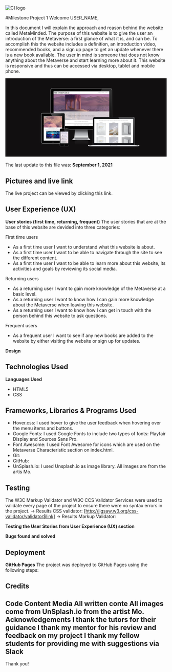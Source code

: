 ![CI logo](https://codeinstitute.s3.amazonaws.com/fullstack/ci_logo_small.png)

#Milestone Project 1
Welcome USER_NAME,

In this document I will explain the approach and reason behind the website called MetaMinded. The purpose of this website is to give the user an introduction of the Metaverse: a first glance of what it is, and can be. To accomplish this the website includes a definition, an introduction video, recommended books, and a sign up page to get an update whenever there is a new book available. The user in mind is someone that does not know anything about the Metaverse and start learning more about it. This website is responsive and thus can be accessed via desktop, tablet and mobile phone.

![Website shown on different screens](assets/images/metaminded_website.png)

The last update to this file was: **September 1, 2021**

## Pictures and live link
The live project can be viewed by clicking this link.

## User Experience (UX)
**User stories (first time, returning, frequent)**
The user stories that are at the base of this website are devided into three categories:

First time users
* As a first time user I want to understand what this website is about.
* As a first time user I want to be able to navigate through the site to see the different content.
* As a first time user I want to be able to learn more about this website, its activities and goals by reviewing its social media.

Returning users
* As a returning user I want to gain more knowledge of the Metaverse at a basic level.
* As a returning user I want to know how I can gain more knowledge about the Metaverse when leaving this website.
* As a returning user I want to know how I can get in touch with the person behind this website to ask questions.

Frequent users
* As a frequent user I want to see if any new books are added to the website by either visiting the website or sign up for updates.


**Design**



## Technologies Used
**Languages Used**
* HTML5
* CSS

## Frameworks, Libraries & Programs Used
* Hover.css: I used hover to give the user feedback when hovering over the menu items and buttons.
* Google Fonts: I used Google Fonts to include two types of fonts: Playfair Display and Sources Sans Pro.
* Font Awesome: I used Font Awesome for icons which are used on the Metaverse Characteristic section on index.html.
* Git: 
* GitHub: 
* UnSplash.io: I used Unsplash.io as image library. All images are from the artis Mo.

## Testing
The W3C Markup Validator and W3C CCS Validator Services were used to validate every page of the project to ensure there were no syntax errors in the project.
-> Results CSS validator: [http://jigsaw.w3.org/css-validator/validator$link]
-> Results Markup Validator:

**Testing the User Stories from User Experience (UX) section**

**Bugs found and solved**

## Deployment
**GitHub Pages**
The project was deployed to GitHub Pages using the following steps:


## Credits
**Code**
**Content**
**Media**
All written conte
All images come from UnSplash.io from the artist Mo.
**Acknowledgements**
I thank the tutors for their guidance
I thank my mentor for his review and feedback on my project
I thank my fellow students for providing me with suggestions via Slack
---

Thank you!
